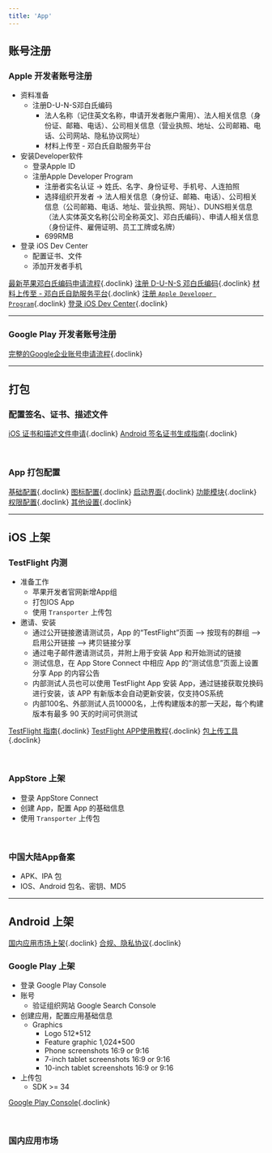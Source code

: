 ```yaml
---
title: 'App'
---
```


## 账号注册

### Apple 开发者账号注册
- 资料准备
  - 注册D-U-N-S邓白氏编码
    - 法人名称（记住英文名称，申请开发者账户需用）、法人相关信息（身份证、邮箱、电话）、公司相关信息（营业执照、地址、公司邮箱、电话、公司网站、隐私协议网址）
    - 材料上传至 - 邓白氏自助服务平台
- 安装Developer软件
  - 登录Apple ID
  - 注册Apple Developer Program
    - 注册者实名认证 -> 姓氏、名字、身份证号、手机号、人连拍照
    - 选择组织开发者 -> 法人相关信息（身份证、邮箱、电话）、公司相关信息（公司邮箱、电话、地址、营业执照、网址）、DUNS相关信息（法人实体英文名称[公司全称英文]、邓白氏编码）、申请人相关信息（身份证件、雇佣证明、员工工牌或名牌）
    - 699RMB
- 登录 iOS Dev Center
  - 配置证书、文件
  - 添加开发者手机

[最新苹果邓白氏编码申请流程](https://blog.csdn.net/weixin_41474319/article/details/135948716?spm=1001.2101.3001.6650.3&utm_medium=distribute.pc_relevant.none-task-blog-2%7Edefault%7EBlogCommendFromBaidu%7ECtr-3-135948716-blog-140545518.235%5Ev43%5Epc_blog_bottom_relevance_base7&depth_1-utm_source=distribute.pc_relevant.none-task-blog-2%7Edefault%7EBlogCommendFromBaidu%7ECtr-3-135948716-blog-140545518.235%5Ev43%5Epc_blog_bottom_relevance_base7&utm_relevant_index=6){.doclink}
[注册 D-U-N-S 邓白氏编码](https://support.dnb.com/?CUST=APPLEDEV){.doclink}
[材料上传至 - 邓白氏自助服务平台](https://www.dnbportal.cn/){.doclink}
[注册 `Apple Developer Program`](https://developer.apple.com/cn/support/app-account){.doclink}
[登录 iOS Dev Center](https://developer.apple.com/account){.doclink}

<hr />

### Google Play 开发者账号注册

[完整的Google企业账号申请流程](https://zhuanlan.zhihu.com/p/710460516){.doclink}

<hr />

## 打包

### 配置签名、证书、描述文件
[iOS 证书和描述文件申请](https://ask.dcloud.net.cn/article/152){.doclink}
[Android 签名证书生成指南](https://ask.dcloud.net.cn/article/35777){.doclink}

<br />

### App 打包配置
[基础配置](https://uniapp.dcloud.net.cn/tutorial/app-base.html){.doclink}
[图标配置](https://uniapp.dcloud.net.cn/tutorial/app-icons.html){.doclink}
[启动界面](https://uniapp.dcloud.net.cn/tutorial/app-splashscreen.html){.doclink}
[功能模块](https://uniapp.dcloud.net.cn/tutorial/app-modules.html){.doclink}
[权限配置](https://uniapp.dcloud.net.cn/tutorial/app-permission-android.html){.doclink}
[其他设置](https://uniapp.dcloud.net.cn/tutorial/app-webview-error.html){.doclink}

<hr />

## iOS 上架

### TestFlight 内测
- 准备工作
  - 苹果开发者官网新增App组
  - 打包IOS App
  - 使用 `Transporter` 上传包
- 邀请、安装
  - 通过公开链接邀请测试员，App 的“TestFlight”页面 --> 按现有的群组 --> 启用公开链接 --> 拷贝链接分享
  - 通过电子邮件邀请测试员，并附上用于安装 App 和开始测试的链接
  - 测试信息，在 App Store Connect 中相应 App 的“测试信息”页面上设置分享 App 的内容公告
  - 内部测试人员也可以使用 TestFlight App 安装 App，通过链接获取兑换码进行安装，该 APP 有新版本会自动更新安装，仅支持OS系统
  - 内部100名、外部测试人员10000名，上传构建版本的那一天起，每个构建版本有最多 90 天的时间可供测试

[TestFlight 指南](https://developer.apple.com/cn/testflight/){.doclink}
[TestFlight APP使用教程](https://testflight.apple.com/){.doclink}
[包上传工具](https://help.apple.com/app-store-connect/#/devb1c185036){.doclink}

<br />

### AppStore 上架
- 登录 AppStore Connect
- 创建 App，配置 App 的基础信息
- 使用 `Transporter` 上传包

<br />

### 中国大陆App备案
- APK、IPA 包
- IOS、Android 包名、密钥、MD5

<hr />

## Android 上架
[国内应用市场上架](https://uniapp.dcloud.net.cn/tutorial/store.html){.doclink}
[合规、隐私协议](https://uniapp.dcloud.net.cn/tutorial/android-store.html){.doclink}

### Google Play 上架
- 登录 Google Play Console
- 账号
  - 验证组织网站 Google Search Console
- 创建应用，配置应用基础信息
  - Graphics
    - Logo 512*512
    - Feature graphic 1,024*500
    - Phone screenshots 16:9 or 9:16
    - 7-inch tablet screenshots 16:9 or 9:16
    - 10-inch tablet screenshots 16:9 or 9:16
- 上传包
  - SDK >= 34

[Google Play Console](https://play.google.com/console/u/0/signup){.doclink}

<br />

### 国内应用市场
